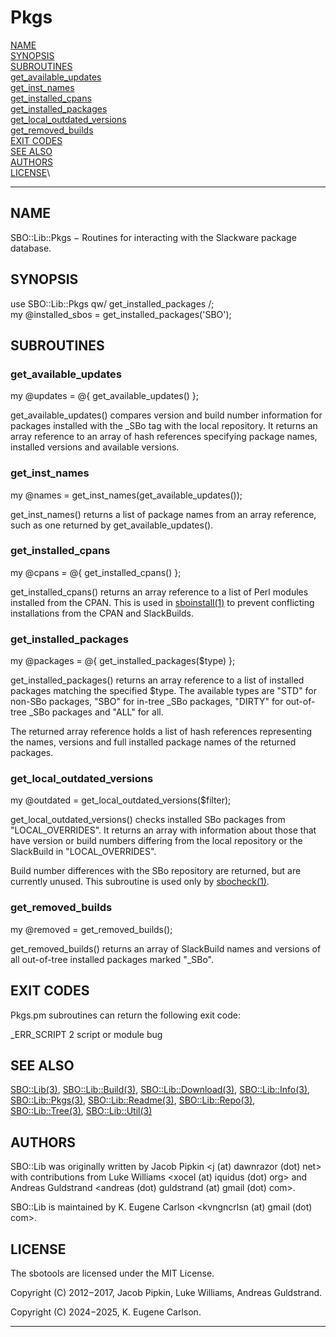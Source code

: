 # Pkgs

[NAME](#name)\
[SYNOPSIS](#synopsis)\
[SUBROUTINES](#subroutines)\
[get_available_updates](#get_available_updates)\
[get_inst_names](#get_inst_names)\
[get_installed_cpans](#get_installed_cpans)\
[get_installed_packages](#get_installed_packages)\
[get_local_outdated_versions](#get_local_outdated_versions)\
[get_removed_builds](#get_removed_builds)\
[EXIT CODES](#exit-codes)\
[SEE ALSO](#see-also)\
[AUTHORS](#authors)\
[LICENSE](#license)\

------------------------------------------------------------------------

## NAME

SBO::Lib::Pkgs − Routines for interacting with the Slackware package
database.

## SYNOPSIS

use SBO::Lib::Pkgs qw/ get_installed_packages /;\
my \@installed_sbos = get_installed_packages(\'SBO\');

## SUBROUTINES

### get_available_updates

my \@updates = \@{ get_available_updates() };

get_available_updates() compares version and build number information
for packages installed with the \_SBo tag with the local repository. It
returns an array reference to an array of hash references specifying
package names, installed versions and available versions.

### get_inst_names

my \@names = get_inst_names(get_available_updates());

get_inst_names() returns a list of package names from an array
reference, such as one returned by get_available_updates().

### get_installed_cpans

my \@cpans = \@{ get_installed_cpans() };

get_installed_cpans() returns an array reference to a list of Perl
modules installed from the CPAN. This is used in [sboinstall(1)](sboinstall.1.md) to
prevent conflicting installations from the CPAN and SlackBuilds.

### get_installed_packages

my \@packages = \@{ get_installed_packages(\$type) };

get_installed_packages() returns an array reference to a list of
installed packages matching the specified \$type. The available types
are \"STD\" for non-SBo packages, \"SBO\" for in-tree \_SBo packages,
\"DIRTY\" for out-of-tree \_SBo packages and \"ALL\" for all.

The returned array reference holds a list of hash references
representing the names, versions and full installed package names of the
returned packages.

### get_local_outdated_versions

my \@outdated = get_local_outdated_versions(\$filter);

get_local_outdated_versions() checks installed SBo packages from
\"LOCAL_OVERRIDES\". It returns an array with information about those
that have version or build numbers differing from the local repository
or the SlackBuild in \"LOCAL_OVERRIDES\".

Build number differences with the SBo repository are returned, but are
currently unused. This subroutine is used only by [sbocheck(1)](sbocheck.1.md).

### get_removed_builds

my \@removed = get_removed_builds();

get_removed_builds() returns an array of SlackBuild names and versions
of all out-of-tree installed packages marked \"\_SBo\".

## EXIT CODES

Pkgs.pm subroutines can return the following exit code:

\_ERR_SCRIPT 2 script or module bug

## SEE ALSO

[SBO::Lib(3)](Lib.3.md), [SBO::Lib::Build(3)](Build.3.md), [SBO::Lib::Download(3)](Download.3.md),
[SBO::Lib::Info(3)](Info.3.md), [SBO::Lib::Pkgs(3)](Pkgs.3.md), [SBO::Lib::Readme(3)](Readme.3.md),
[SBO::Lib::Repo(3)](Repo.3.md), [SBO::Lib::Tree(3)](Tree.3.md), [SBO::Lib::Util(3)](Util.3.md)

## AUTHORS

SBO::Lib was originally written by Jacob Pipkin \<j (at) dawnrazor (dot)
net\> with contributions from Luke Williams \<xocel (at) iquidus (dot)
org\> and Andreas Guldstrand \<andreas (dot) guldstrand (at) gmail (dot)
com\>.

SBO::Lib is maintained by K. Eugene Carlson \<kvngncrlsn (at) gmail
(dot) com\>.

## LICENSE

The sbotools are licensed under the MIT License.

Copyright (C) 2012−2017, Jacob Pipkin, Luke Williams, Andreas
Guldstrand.

Copyright (C) 2024−2025, K. Eugene Carlson.

------------------------------------------------------------------------
